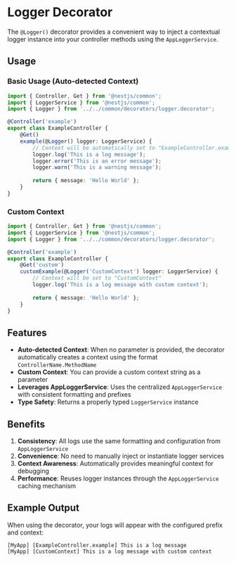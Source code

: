 # Logger Decorator

The `@Logger()` decorator provides a convenient way to inject a contextual logger instance into your controller methods using the `AppLoggerService`.

## Usage

### Basic Usage (Auto-detected Context)

```typescript
import { Controller, Get } from '@nestjs/common';
import { LoggerService } from '@nestjs/common';
import { Logger } from '../../common/decorators/logger.decorator';

@Controller('example')
export class ExampleController {
    @Get()
    example(@Logger() logger: LoggerService) {
        // Context will be automatically set to "ExampleController.example"
        logger.log('This is a log message');
        logger.error('This is an error message');
        logger.warn('This is a warning message');
        
        return { message: 'Hello World' };
    }
}
```

### Custom Context

```typescript
import { Controller, Get } from '@nestjs/common';
import { LoggerService } from '@nestjs/common';
import { Logger } from '../../common/decorators/logger.decorator';

@Controller('example')
export class ExampleController {
    @Get('custom')
    customExample(@Logger('CustomContext') logger: LoggerService) {
        // Context will be set to "CustomContext"
        logger.log('This is a log message with custom context');
        
        return { message: 'Hello World' };
    }
}
```

## Features

- **Auto-detected Context**: When no parameter is provided, the decorator automatically creates a context using the format `ControllerName.MethodName`
- **Custom Context**: You can provide a custom context string as a parameter
- **Leverages AppLoggerService**: Uses the centralized `AppLoggerService` with consistent formatting and prefixes
- **Type Safety**: Returns a properly typed `LoggerService` instance

## Benefits

1. **Consistency**: All logs use the same formatting and configuration from `AppLoggerService`
2. **Convenience**: No need to manually inject or instantiate logger services
3. **Context Awareness**: Automatically provides meaningful context for debugging
4. **Performance**: Reuses logger instances through the `AppLoggerService` caching mechanism

## Example Output

When using the decorator, your logs will appear with the configured prefix and context:

```
[MyApp] [ExampleController.example] This is a log message
[MyApp] [CustomContext] This is a log message with custom context
```

